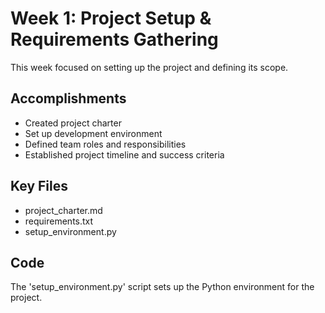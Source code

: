 # Week 1: Project Setup & Requirements Gathering

This week focused on setting up the project and defining its scope.

## Accomplishments
- Created project charter
- Set up development environment
- Defined team roles and responsibilities
- Established project timeline and success criteria

## Key Files
- project_charter.md
- requirements.txt
- setup_environment.py

## Code
The 'setup_environment.py' script sets up the Python environment for the project.
